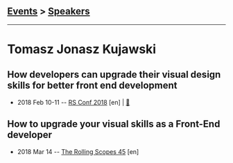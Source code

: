 ## [Events](../README.md) > [Speakers](../speakers.md)
---

# Tomasz Jonasz Kujawski

## How developers can upgrade their visual design skills for better front end development
- 2018 Feb 10-11 -- [RS Conf 2018](https://youtu.be/V5enef11Bjw) [en] | [:notebook:](https://bit.ly/2Ejh2Co)  
## How to upgrade your visual skills as a Front-End developer
- 2018 Mar 14 -- [The Rolling Scopes 45](https://www.youtube.com/watch?v=frIhazdzYbE) [en]   

